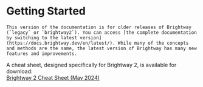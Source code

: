 # Getting Started

```{note}
This version of the documentation is for older releases of Brightway (`legacy` or `brightway2`). You can access [the complete documentation by switching to the latest version](https://docs.brightway.dev/en/latest/). While many of the concepts and methods are the same, the latest version of Brightway has many new features and improvements.
```

A cheat sheet, designed specifically for Brightway 2, is available for download: \
[Brightway 2 Cheat Sheet (May 2024)](bw_cheatsheet_may_2024.pdf)